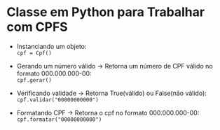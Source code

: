 # Classe em Python para Trabalhar com CPFS

- Instanciando um objeto:<br>
<code>cpf = Cpf()</code>

- Gerando um número válido -> Retorna um número de CPF válido no formato 000.000.000-00:<br>
<code>cpf.gerar()</code>

- Verificando validade -> Retorna True(válido) ou False(não válido):<br>
<code>cpf.validar("00000000000")</code>

- Formatando CPF -> Retorna o cpf no formato 000.000.000-00:<br>
<code>cpf.formatar("00000000000")</code><br>
